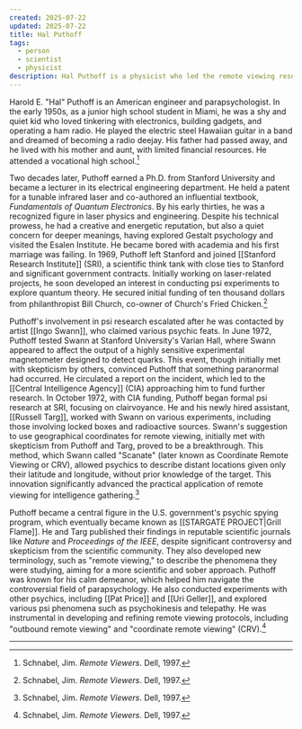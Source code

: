 ```yaml
---
created: 2025-07-22
updated: 2025-07-22
title: Hal Puthoff
tags:
  - person
  - scientist
  - physicist
description: Hal Puthoff is a physicist who led the remote viewing research program at SRI. He was a key figure in the scientific investigation of psychic phenomena.
---
```

Harold E. "Hal" Puthoff is an American engineer and parapsychologist. In the early 1950s, as a junior high school student in Miami, he was a shy and quiet kid who loved tinkering with electronics, building gadgets, and operating a ham radio. He played the electric steel Hawaiian guitar in a band and dreamed of becoming a radio deejay. His father had passed away, and he lived with his mother and aunt, with limited financial resources. He attended a vocational high school.[^1]

Two decades later, Puthoff earned a Ph.D. from Stanford University and became a lecturer in its electrical engineering department. He held a patent for a tunable infrared laser and co-authored an influential textbook, *Fundamentals of Quantum Electronics*. By his early thirties, he was a recognized figure in laser physics and engineering. Despite his technical prowess, he had a creative and energetic reputation, but also a quiet concern for deeper meanings, having explored Gestalt psychology and visited the Esalen Institute. He became bored with academia and his first marriage was failing. In 1969, Puthoff left Stanford and joined [[Stanford Research Institute]] (SRI), a scientific think tank with close ties to Stanford and significant government contracts. Initially working on laser-related projects, he soon developed an interest in conducting psi experiments to explore quantum theory. He secured initial funding of ten thousand dollars from philanthropist Bill Church, co-owner of Church's Fried Chicken.[^1]

Puthoff's involvement in psi research escalated after he was contacted by artist [[Ingo Swann]], who claimed various psychic feats. In June 1972, Puthoff tested Swann at Stanford University's Varian Hall, where Swann appeared to affect the output of a highly sensitive experimental magnetometer designed to detect quarks. This event, though initially met with skepticism by others, convinced Puthoff that something paranormal had occurred. He circulated a report on the incident, which led to the [[Central Intelligence Agency]] (CIA) approaching him to fund further research. In October 1972, with CIA funding, Puthoff began formal psi research at SRI, focusing on clairvoyance. He and his newly hired assistant, [[Russell Targ]], worked with Swann on various experiments, including those involving locked boxes and radioactive sources. Swann's suggestion to use geographical coordinates for remote viewing, initially met with skepticism from Puthoff and Targ, proved to be a breakthrough. This method, which Swann called "Scanate" (later known as Coordinate Remote Viewing or CRV), allowed psychics to describe distant locations given only their latitude and longitude, without prior knowledge of the target. This innovation significantly advanced the practical application of remote viewing for intelligence gathering.[^1]

Puthoff became a central figure in the U.S. government's psychic spying program, which eventually became known as [[STARGATE PROJECT|Grill Flame]]. He and Targ published their findings in reputable scientific journals like *Nature* and *Proceedings of the IEEE*, despite significant controversy and skepticism from the scientific community. They also developed new terminology, such as "remote viewing," to describe the phenomena they were studying, aiming for a more scientific and sober approach. Puthoff was known for his calm demeanor, which helped him navigate the controversial field of parapsychology. He also conducted experiments with other psychics, including [[Pat Price]] and [[Uri Geller]], and explored various psi phenomena such as psychokinesis and telepathy. He was instrumental in developing and refining remote viewing protocols, including "outbound remote viewing" and "coordinate remote viewing" (CRV).[^1]

---

[^1]: Schnabel, Jim. *Remote Viewers*. Dell, 1997.
